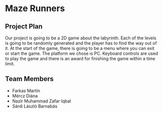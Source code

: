 <h1>
  Maze Runners
</h1>
<h2>
  Project Plan
</h2>
<p>
  Our project is going to be a 2D game about the labyrinth. Each of the levels is going to be randomly generated and the player has to find the way out of it. At the start of the game, there is going to be a menu where you can exit or start the game. The platform we chose is PC. Keyboard controls are used to play the game and there is an award for finishing the game within a time limit.
</p>
<h2>
  Team Members
</h2>
<ul>
  <li>Farkas Martin</li>
  <li>Mércz Diána</li>
  <li>Nazir Muhammad Zafar Iqbal</li>
  <li>Sárdi László Barnabás</li>
</ul>
